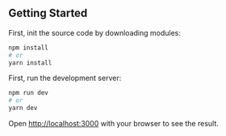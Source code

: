 ## Getting Started

First, init the source code by downloading modules:
```bash
npm install
# or
yarn install
```


First, run the development server:

```bash
npm run dev
# or
yarn dev
```

Open [http://localhost:3000](http://localhost:3000) with your browser to see the result.
